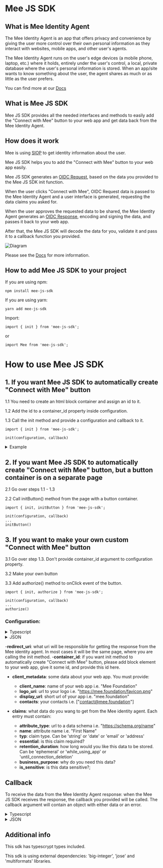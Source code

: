 # Mee JS SDK

## What is Mee Identity Agent

The Mee Identity Agent is an app that offers privacy and convenience by giving the user more control over their own personal information as they interact with websites, mobile apps, and other user's agents.

The Mee Identity Agent runs on the user's edge devices (a mobile phone, laptop, etc.) where it holds, entirely under the user's control, a local, private database where the user's personal information is stored. When an app/site wants to know something about the user, the agent shares as much or as little as the user prefers.

You can find more at our [Docs](https://docs-dev.mee.foundation/Identity_agent.html)

## What is Mee JS SDK

Mee JS SDK provides all the needed interfaces and methods to easily add the "Connect with Mee" button to your web app and get data back from the Mee Identity Agent.

## How does it work

Mee is using [SIOP](https://openid.net/specs/openid-connect-self-issued-v2-1_0.html) to get identity information about the user.

Mee JS SDK helps you to add the "Connect with Mee" button to your web app easily.

Mee JS SDK generates an [OIDC Request](https://openid.net/specs/openid-connect-core-1_0.html#SelfIssuedRequest), based on the data you provided to the Mee JS SDK init function.

When the user clicks "Connect with Mee", OIDC Request data is passed to the Mee Identity Agent and a user interface is generated, requesting the data claims you asked for.

When the user approves the  requested data to be shared, the Mee Identity Agent generates an [OIDC Response](https://openid.net/specs/openid-connect-core-1_0.html#SelfIssuedResponse), encoding and signing the data, and passes it back to your web app.

After that, the Mee JS SDK will decode the data for you, validate it and pass it to a callback function you provided.

![Diagram](https://docs-dev.mee.foundation/images/mee-js-sdk.svg)

Please see the [Docs](https://docs-dev.mee.foundation/Connect_with_Mee.html) for more information.

## How to add Mee JS SDK to your project

If you are using npm:
```
npm install mee-js-sdk
```
If you are using yarn:
```
yarn add mee-js-sdk
```
Import: 
```
import { init } from 'mee-js-sdk';
```
or
```
import Mee from 'mee-js-sdk';
```

# How to use Mee JS SDK

## 1. If you want Mee JS SDK to automatically create "Connect with Mee" button

1.1 You need to create an html block container and assign an id to it.

1.2 Add the id to a container_id property inside configuration.

1.3 Call the init method and provide a configuration and callback to it.
```
import { init } from 'mee-js-sdk';

init(configuration, callback)
```
<details>
  <summary>
    Example
  </summary>

```
    init({
    client_metadata: {
      client_name: 'Mee Foundation',
      logo_uri: 'https://mee.foundation/favicon.png',
      display_url: 'mee.foundation',
      contacts: [],
    },
    redirect_uri: 'https://mee.foundation',
    container_id: 'mee',
    claims: {
      id_token: {
        last_name: {
          attribute_type: 'https://schema.org/name',
          name: 'Last Name',
          typ: 'string',
          essential: true,
          retention_duration: "",
          business_purpose: '',
          is_sensitive: true,
        },
        first_name: {
          attribute_type: 'https://schema.org/name',
          name: 'First Name',
          typ: 'string',
          essential: false,
          retention_duration: MeeConsentDuration.ephemeral,
          business_purpose: '',
          is_sensitive: true,
        },
      },
    },
  }, (data) => {
      console.log(data);
    }
  });
```
</details>

## 2. If you want Mee JS SDK to automatically create "Connect with Mee" button, but a button container is on a separate page

2.1 Go over steps 1.1 - 1.3

2.2 Call initButton() method from the page with a button container.
```
import { init, initButton } from 'mee-js-sdk';

init(configuration, callback)
...
initButton()
```

## 3. If you want to make your own custom "Connect with Mee" button

3.1 Go over step 1.3. Don't provide container_id argument to configuration property.

3.2 Make your own button

3.3 Add authorize() method to onClick event of the button.

```
import { init, authorize } from 'mee-js-sdk';

init(configuration, callback)
...
authorize()
```

### Configuration: 
<details>
  <summary>
    Typescript
  </summary>
  
```
  interface MeeConfiguration {
      claims?: {
        id_token?: {
          [name: string]: {
              attribute_type: string;
              name: string;
              typ: 'string' | 'date' | 'email' | 'address';
              essential: boolean;
              retention_duration: "ephemeral" | "while_using_app" | "until_connection_deletion"
              business_purpose: string;
              is_sensitive: boolean;
          }
        }
      };
      client_metadata: {
          client_name: string;
          logo_uri: string;
          display_url: string;
          contacts: string[];
      }
      container_id?: string; 
      redirect_uri: string;
  }
```
</details>

<details>
  <summary>
    JSON
  </summary>
  
```
  {
      "claims": {
        "id_token": {
          "first_name": {
              "attribute_type": "https://schema.org/name",
              "name": "Last Name",
              "typ": "string",
              "essential": true,
              "retention_duration": "while_using_app",
              "business_purpose": "Greet the user using his name",
              "is_sensitive": true,
          },
          "birthdate": {
              "attribute_type": "https://schema.org/birthDate",
              "name": "Date of Birth",
              "typ": "date",
              "essential": true,
              "retention_duration": "ephemeral",
              "business_purpose": "Check if user can use our services",
              "is_sensitive": true,
          },
          "email": {
              "attribute_type": "https://schema.org/email",
              "name": "Email",
              "typ": "email",
              "essential": false,
              "retention_duration": "until_connection_deletion",
              "business_purpose": "Send updates to the user if he wants",
              "is_sensitive": false,
          }
        }
      },
      "client_metadata": {
          "client_name": "Mee Foundation",
          "logo_uri": "https://mee.foundation/favicon.png,
          "display_url": "mee.foundation,
          "contacts": ["contact@mee.foundation"],
      }
      "container_id": "meeButtonContainerId",
      "redirect_uri": "https://mee.foundation/"
  }
```
</details>

-**redirect_uri**: what uri will be responsible for getting the response from the Mee identity agent.
In most cases it will be the same page, where you are calling the init method.
-**container_id**: if you want init method to automatically create "Connect with Mee" button, please add block element to your web app, give it some id, and provide this id here.
- **client_metadata**: some data about your web app.
You must provide:
  - **client_name**: name of your web app i.e. "Mee Foundation"
  - **logo_uri**: url to your logo i.e. "https://mee.foundation/favicon.png"
  - **display_url**: short url of your app i.e. "mee.foundation"
  - **contacts**: your contacts i.e. ["contact@mee.foundation"]

- **claims**: what data do you wang to get from the Mee identity agent.
Each entry must contain:
  - **attribute_type**: url to a data schema i.e. "https://schema.org/name"
  - **name**: attribute name i.e. "First Name"
  - **typ**: claim type. Can be 'string' or 'date' or 'email' or 'address'
  - **essential**: is this claim required?
  - **retention_duration**: how long would you like this data to be stored. Can be 'ephemeral' or 'while_using_app' or 'until_connection_deletion'
  - **business_purpose**: why do you need this data?
  - **is_sensitive**: is this data sensitive?;

## Callback 
  To receive the data from the Mee Identity Agent response: when the Mee JS SDK receives the response, the callback you provided will be called. The callback argument will contain an object with either data or an error.
<details>
  <summary>
    Typescript
  </summary>

```
  {
    data?: {
      [name: string]: string
    };
    error?: {
      error: string;
      error_description: string;
    }
  }
```
Data will contain claims you required and "did" claim - unique user identifier. 
</details>
  
<details>
  <summary>
    JSON
  </summary>

response can contain either data
```
  {
    "data": {
      "did": "did:key:z6MkhaXgBZDvotDkL5257faiztiGiC2QtKLGpbnnEGta2doK",
      "first_name": "John",
      "email": "john@gmail.com",
      "birthdate": "01/01/1991"
    },
  }
```
or an error 
```
  {
    "error": {
      error: "user_cancelled"
      error_description: "User cancelled";
    }
  }
```

</details>

## Additional info
This sdk has typescrypt types included.

This sdk is using external dependencies: 'big-integer', 'jose' and 'multiformats' libraries.

